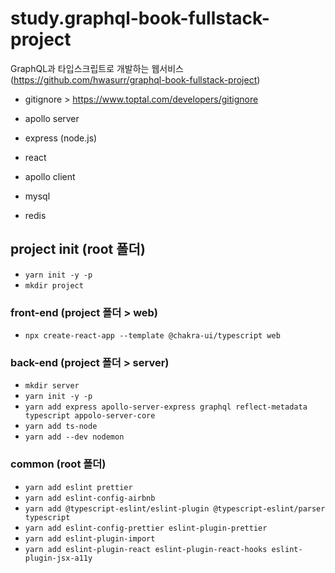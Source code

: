 # study.graphql-book-fullstack-project


GraphQL과 타입스크립트로 개발하는 웹서비스 (https://github.com/hwasurr/graphql-book-fullstack-project)

- gitignore > https://www.toptal.com/developers/gitignore

- apollo server
- express (node.js)
- react
- apollo client
- mysql
- redis

## project init (root 폴더)
- `yarn init -y -p`
- `mkdir project`

### front-end (project 폴더 > web)
- `npx create-react-app --template @chakra-ui/typescript web`

### back-end (project 폴더 > server)
- `mkdir server`
- `yarn init -y -p`
- `yarn add express apollo-server-express graphql reflect-metadata typescript appolo-server-core`
- `yarn add ts-node`
- `yarn add --dev nodemon`

### common (root 폴더)
- `yarn add eslint prettier`
- `yarn add eslint-config-airbnb`
- `yarn add @typescript-eslint/eslint-plugin @typescript-eslint/parser typescript`
- `yarn add eslint-config-prettier eslint-plugin-prettier`
- `yarn add eslint-plugin-import`
- `yarn add eslint-plugin-react eslint-plugin-react-hooks eslint-plugin-jsx-a11y`